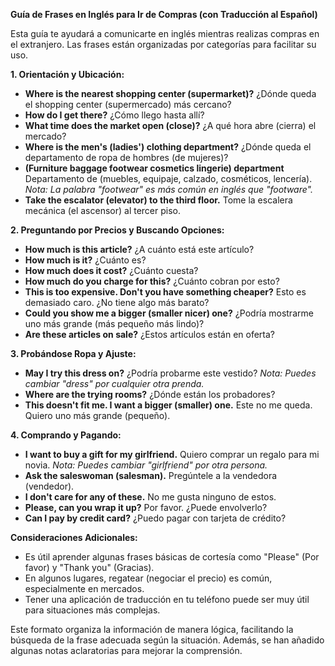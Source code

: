 

**Guía de Frases en Inglés para Ir de Compras (con Traducción al Español)**

Esta guía te ayudará a comunicarte en inglés mientras realizas compras en el extranjero. Las frases están organizadas por categorías para facilitar su uso.

**1. Orientación y Ubicación:**

*   **Where is the nearest shopping center (supermarket)?**   ¿Dónde queda el shopping center (supermercado) más cercano?
*   **How do I get there?**   ¿Cómo llego hasta allí?
*   **What time does the market open (close)?**   ¿A qué hora abre (cierra) el mercado?
*   **Where is the men's (ladies') clothing department?**   ¿Dónde queda el departamento de ropa de hombres (de mujeres)?
*   **(Furniture baggage footwear cosmetics lingerie) department**   Departamento de (muebles, equipaje, calzado, cosméticos, lencería).  *Nota: La palabra "footwear" es más común en inglés que "footware".*
*   **Take the escalator (elevator) to the third floor.**   Tome la escalera mecánica (el ascensor) al tercer piso.

**2. Preguntando por Precios y Buscando Opciones:**

*   **How much is this article?**   ¿A cuánto está este artículo?
*   **How much is it?**   ¿Cuánto es?
*   **How much does it cost?**   ¿Cuánto cuesta?
*   **How much do you charge for this?**   ¿Cuánto cobran por esto?
*   **This is too expensive. Don't you have something cheaper?**   Esto es demasiado caro. ¿No tiene algo más barato?
*   **Could you show me a bigger (smaller nicer) one?**   ¿Podría mostrarme uno más grande (más pequeño  más lindo)?
*   **Are these articles on sale?**   ¿Estos artículos están en oferta?

**3. Probándose Ropa y Ajuste:**

*   **May I try this dress on?**   ¿Podría probarme este vestido? *Nota: Puedes cambiar "dress" por cualquier otra prenda.*
*   **Where are the trying rooms?**   ¿Dónde están los probadores?
*   **This doesn't fit me. I want a bigger (smaller) one.**   Este no me queda. Quiero uno más grande (pequeño).

**4. Comprando y Pagando:**

*   **I want to buy a gift for my girlfriend.**   Quiero comprar un regalo para mi novia. *Nota: Puedes cambiar "girlfriend" por otra persona.*
*   **Ask the saleswoman (salesman).**   Pregúntele a la vendedora (vendedor).
*   **I don't care for any of these.**   No me gusta ninguno de estos.
*   **Please, can you wrap it up?**   Por favor. ¿Puede envolverlo?
*   **Can I pay by credit card?**   ¿Puedo pagar con tarjeta de crédito?

**Consideraciones Adicionales:**

*   Es útil aprender algunas frases básicas de cortesía como "Please" (Por favor) y "Thank you" (Gracias).
*   En algunos lugares, regatear (negociar el precio) es común, especialmente en mercados.
*   Tener una aplicación de traducción en tu teléfono puede ser muy útil para situaciones más complejas.

Este formato organiza la información de manera lógica, facilitando la búsqueda de la frase adecuada según la situación.  Además, se han añadido algunas notas aclaratorias para mejorar la comprensión.
